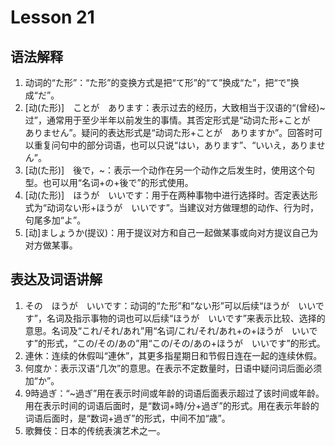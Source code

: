 # Lesson 21
## 语法解释
1. 动词的“た形”：“た形”的变换方式是把“て形”的“て”换成“た”，把“で”换成“だ”。
2. [动(た形)]　ことが　あります：表示过去的经历，大致相当于汉语的“(曾经)~过”，通常用于至少半年以前发生的事情。其否定形式是“动词た形+ことが　ありません”。疑问的表达形式是“动词た形+ことが　ありますか”。回答时可以重复问句中的部分词语，也可以只说“はい，あります”、“いいえ，ありません”。
3. [动(た形)]　後で，~：表示一个动作在另一个动作之后发生时，使用这个句型。也可以用“名词+の+後で”的形式使用。
4. [动(た形)]　ほうが　いいです：用于在两种事物中进行选择时。否定表达形式为“动词ない形+ほうが　いいです”。当建议对方做理想的动作、行为时，句尾多加“よ”。
5. [动]ましょうか(提议)：用于提议对方和自己一起做某事或向对方提议自己为对方做某事。

## 表达及词语讲解
1. その　ほうが　いいです：动词的“た形”和“ない形”可以后续“ほうが　いいです”，名词及指示事物的词也可以后续“ほうが　いいです”来表示比较、选择的意思。名词及“これ/それ/あれ”用“名词/これ/それ/あれ+の+ほうが　いいです”的形式，“この/その/あの”用“この/その/あの+ほうが　いいです”的形式。
2. 連休：连续的休假叫“連休”，其更多指星期日和节假日连在一起的连续休假。
3. 何度か：表示汉语“几次”的意思。在表示不定数量时，日语中疑问词后面必须加“か”。
4. 9時過ぎ：“~過ぎ”用在表示时间或年龄的词语后面表示超过了该时间或年龄。用在表示时间的词语后面时，是“数词+時/分+過ぎ”的形式。用在表示年龄的词语后面时，是“数词+過ぎ”的形式，中间不加“歳”。
5. 歌舞伎：日本的传统表演艺术之一。


